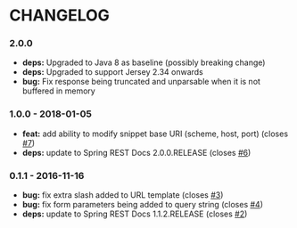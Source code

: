 
CHANGELOG
=========

### 2.0.0
* **deps:** Upgraded to Java 8 as baseline (possibly breaking change)
* **deps:** Upgraded to support Jersey 2.34 onwards
* **bug:** Fix response being truncated and unparsable when it is not buffered in memory

### 1.0.0 - 2018-01-05

* **feat:** add ability to modify snippet base URI (scheme, host, port) (closes [#7](https://github.com/RESTDocsEXT/restdocsext-jersey/issues/7))
* **deps:** update to Spring REST Docs 2.0.0.RELEASE (closes [#6](https://github.com/RESTDocsEXT/restdocsext-jersey/issues/6))

### 0.1.1 - 2016-11-16

* **bug:** fix extra slash added to URL template (closes [#3](https://github.com/RESTDocsEXT/restdocsext-jersey/issues/3))
* **bug:** fix form parameters being added to query string (closes [#4](https://github.com/RESTDocsEXT/restdocsext-jersey/issues/4))
* **deps:** update to Spring REST Docs 1.1.2.RELEASE (closes [#2](https://github.com/RESTDocsEXT/restdocsext-jersey/issues/2))
